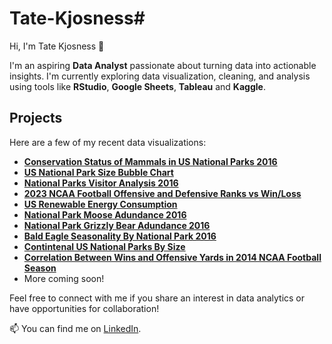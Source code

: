 # Tate-Kjosness# 

Hi, I'm Tate Kjosness 👋

I'm an aspiring **Data Analyst** passionate about turning data into actionable insights. 
I'm currently exploring data visualization, cleaning, and analysis using tools like **RStudio**, **Google Sheets**, **Tableau** and **Kaggle**.


## Projects

Here are a few of my recent data visualizations:

- **[Conservation Status of Mammals in US National Parks 2016](https://public.tableau.com/app/profile/tate.kjosness/viz/ConservationStatusofMammalsinUSNationalParks/Sheet1)**
- **[US National Park Size Bubble Chart](https://public.tableau.com/app/profile/tate.kjosness/viz/USNationalParkSizeMap/Sheet2)**
- **[National Parks Visitor Analysis 2016](https://github.com/DataTater/Tate-Kjosness/blob/main/National%20Parks%20visitor%20numbers%202021.png)**
- **[2023 NCAA Football Offensive and Defensive Ranks vs Win/Loss](https://public.tableau.com/app/profile/tate.kjosness/viz/2023NCAAFootballOffensiveandDefensiveRanksvsWinLoss/Sheet1)**
- **[US Renewable Energy Consumption](https://public.tableau.com/app/profile/tate.kjosness/viz/USRenewableEnergyConsumption/Sheet1)**
- **[National Park Moose Adundance 2016](https://github.com/DataTater/Tate-Kjosness/blob/main/Moose%20Abundance%20by%20National%20Park.png)**
- **[National Park Grizzly Bear Adundance 2016](https://github.com/DataTater/Tate-Kjosness/blob/main/Grizzly%20Bear%20Abundance%20by%20National%20Park.png)**
- **[Bald Eagle Seasonality By National Park 2016](https://github.com/DataTater/Tate-Kjosness/blob/main/Bald%20Eagle%20Seasonality%20By%20National%20Park.png)**
- **[Contintenal US National Parks By Size](https://github.com/DataTater/Tate-Kjosness/blob/main/Contintenal%20US%20National%20Parks%20By%20Size.png)**
- **[Correlation Between Wins and Offensive Yards in 2014 NCAA Football Season](https://github.com/DataTater/Tate-Kjosness/blob/main/Correlation%20Between%20Wins%20and%20Offensive%20Yards.png)**
- More coming soon!

Feel free to connect with me if you share an interest in data analytics or have opportunities for collaboration!

📫 You can find me on [LinkedIn](https://www.linkedin.com/in/tatekjosness).
